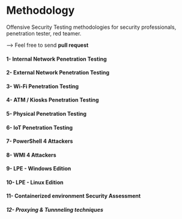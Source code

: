 # Methodology

Offensive Security Testing methodologies for security professionals, penetration tester, red teamer.

--> Feel free to send **pull request**

#### 1- Internal Network Penetration Testing 

#### 2- External Network Penetration Testing

#### 3- Wi-Fi Penetration Testing

#### 4- ATM / Kiosks Penetration Testing

#### 5- Physical Penetration Testing

#### 6- IoT Penetration Testing

#### 7- PowerShell 4 Attackers

#### 8- WMI 4 Attackers

#### 9- LPE - Windows Edition

#### 10- LPE - Linux Edition

#### 11- Containerized environment Security Assessment

##### 12- Proxying & Tunnneling techniques
